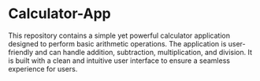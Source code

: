 # Calculator-App
This repository contains a simple yet powerful calculator application designed to perform basic arithmetic operations. The application is user-friendly and can handle addition, subtraction, multiplication, and division. It is built with a clean and intuitive user interface to ensure a seamless experience for users.
